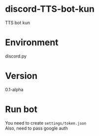 # discord-TTS-bot-kun
TTS bot kun

# Environment
discord.py

# Version
0.1-alpha

# Run bot
You need to create
`settings/token.json`  
Also, need to pass google auth
